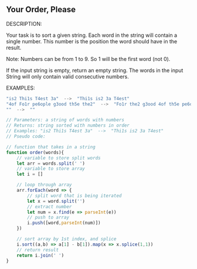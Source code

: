 ## Your Order, Please

DESCRIPTION:

Your task is to sort a given string. Each word in the string will contain a single number. This number is the position the word should have in the result.

Note: Numbers can be from 1 to 9. So 1 will be the first word (not 0).

If the input string is empty, return an empty string. The words in the input String will only contain valid consecutive numbers.

EXAMPLES:

```javascript
"is2 Thi1s T4est 3a"  -->  "Thi1s is2 3a T4est"
"4of Fo1r pe6ople g3ood th5e the2"  -->  "Fo1r the2 g3ood 4of th5e pe6ople"
""  -->  ""
```

```javascript
// Parameters: a string of words with numbers
// Returns: string sorted with numbers in order
// Examples: "is2 Thi1s T4est 3a"  -->  "Thi1s is2 3a T4est"
// Pseudo code: 

// function that takes in a string
function order(words){
    // variable to store split words
    let arr = words.split(' ')
    // variable to store array
    let i = []

    // loop through array
    arr.forEach(word => {
        // split word that is being iterated
        let x = word.split('')
        // extract number
        let num = x.find(e => parseInt(e))
        // push to array
        i.push([word,parseInt(num)])
    })

    // sort array by 1st index, and splice
    i.sort((a,b) => a[1] - b[1]).map(x => x.splice(1,1))
    // return result
    return i.join(' ')
}
```
